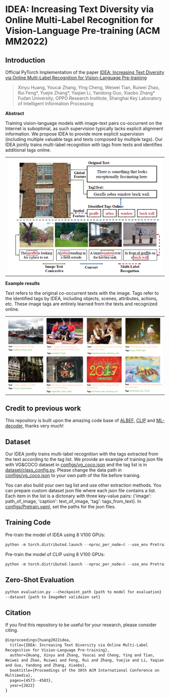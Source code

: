 # IDEA: Increasing Text Diversity via Online Multi-Label Recognition for Vision-Language Pre-training (ACM MM2022)

## Introduction

Official PyTorch Implementation of the paper [IDEA: Increasing Text Diversity via Online Multi-Label Recognition for Vision-Language Pre-training
](https://arxiv.org/abs/2207.05333)

> Xinyu Huang, Youcai Zhang, Ying Cheng, Weiwei Tian, Ruiwei Zhao, Rui Feng*, Yuejie Zhang*, Yaqian Li, Yandong Guo, Xiaobo Zhang*
> <br/> Fudan University, OPPO Research Institute, Shanghai Key Laboratory of Intelligent Information Processing


**Abstract**

Training vision-language models with image-text pairs co-occurrent on the Internet is suboptimal, as such supervision typically lacks explicit alignment information. We propose IDEA to provide more explicit supervision (including multiple valuable tags and texts composed by multiple tags). Our IDEA jointly trains multi-label recognition with tags from texts and identifies additional tags online.

<p align="center">
 <table class="tg">
  <tr>
    <td class="tg-c3ow"><img src="/pics/itro.png" align="center" width="500" ></td>
  </tr>
</table>
</p>

**Example results**

Text refers to the original co-occurrent texts with the image. Tags refer to the identified tags by IDEA, including objects, scenes, attributes, actions, etc. These image tags are entirely learned from the texts and recognized online.
<p align="center">
 <table class="tg">
  <tr>
    <td class="tg-c3ow"><img src="./pics/visualization.png" align="center" width="800" ></td>
  </tr>
</table>
</p>


## Credit to previous work
This repository is built upon the amazing code base of [ALBEF](https://github.com/salesforce/ALBEF), [CLIP](https://github.com/openai/CLIP) and [ML-decoder](https://github.com/Alibaba-MIIL/ML_Decoder), thanks very much!

## Dataset
Our IDEA jontly trains multi-label recognition with the tags extracted from the text according to the tag list. We provide an example of training json file with VG&COCO dataset in [configs/vg_coco.json](./configs/vg_coco.json) and the tag list is in [dataset/class_config.py](./dataset/class_config.py). Please change the data path in [configs/vg_coco.json](./configs/vg_coco.json) to your own path of the file before training. 


You can also build your own tag list and use other extraction methods. You can prepare custom dataset json file where each json file contains a list. Each item in the list is a dictonary with three key-value pairs: {'image': path_of_image, 'caption': text_of_image, 'tag': tags_from_text}. In [configs/Pretrain.yaml](./configs/Pretrain.yaml), set the paths for the json files.



## Training Code


Pre-train the model of IDEA using 8 V100 GPUs:
```python
python -m torch.distributed.launch --nproc_per_node=8 --use_env Pretrain.py --config ./configs/Pretrain.yaml --output_dir output/idea/ --model idea
```

Pre-train the model of CLIP using 8 V100 GPUs:
```python
python -m torch.distributed.launch --nproc_per_node=8 --use_env Pretrain.py --config ./configs/Pretrain.yaml --output_dir output/clip/ --model clip
```

## Zero-Shot Evaluation
```
python evaluation.py --checkpoint_path {path to model for evaluation} --dataset {path to ImageNet validaion set}
```



## Citation
If you find this repository to be useful for your research, please consider citing.
```
@inproceedings{huang2022idea,
  title={IDEA: Increasing Text Diversity via Online Multi-Label Recognition for Vision-Language Pre-training},
  author={Huang, Xinyu and Zhang, Youcai and Cheng, Ying and Tian, Weiwei and Zhao, Ruiwei and Feng, Rui and Zhang, Yuejie and Li, Yaqian and Guo, Yandong and Zhang, Xiaobo},
  booktitle={Proceedings of the 30th ACM International Conference on Multimedia},
  pages={4573--4583},
  year={2022}
}
